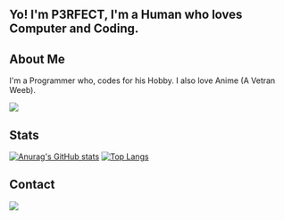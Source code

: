 ## Yo! I'm **P3RFECT**, I'm a Human who loves Computer and Coding.

## About Me
I'm a Programmer who, codes for his Hobby. I also love Anime (A Vetran Weeb).
<p><img src='https://media.giphy.com/media/R4JqZXw5Dm59u/giphy.gif'></p>


## Stats
[![Anurag's GitHub stats](https://github-readme-stats.vercel.app/api?username=P3RFECT01&show_icons=true&theme=gotham)](https://github.com/anuraghazra/github-readme-stats)
[![Top Langs](https://github-readme-stats.vercel.app/api/top-langs/?username=P3RFECT01&layout=compact)](https://github.com/anuraghazra/github-readme-stats)

## Contact
<p><img src="https://img.shields.io/badge/p3rfect_%20-%237289DA.svg?&style=for-the-badge&logo=discord&logoColor=white"></p>
